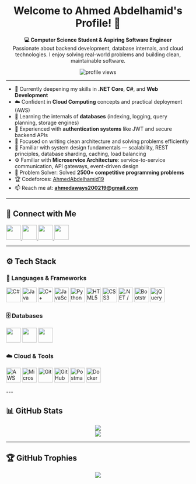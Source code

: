 <h1 align="center">Welcome to Ahmed Abdelhamid's Profile! 👋</h1>

<p align="center">
  <strong>💻 Computer Science Student & Aspiring Software Engineer</strong><br/>
  Passionate about backend development, database internals, and cloud technologies. I enjoy solving real-world problems and building clean, maintainable software.
</p>

<p align="center">
  <img src="https://komarev.com/ghpvc/?username=AhmedAbdelhamid19&label=Profile%20views&color=0e75b6&style=flat-square" alt="profile views"/>
</p>

---

- 🌱 Currently deepening my skills in **.NET Core**, **C#**, and **Web Development**
- ☁️ Confident in **Cloud Computing** concepts and practical deployment (AWS)
- 🧠 Learning the internals of **databases** (indexing, logging, query planning, storage engines)
- 🔐 Experienced with **authentication systems** like JWT and secure backend APIs
- 🧩 Focused on writing clean architecture and solving problems efficiently
- 🧱 Familiar with system design fundamentals — scalability, REST principles, database sharding, caching, load balancing  
- ⚙️ Familiar with **Microservice Architecture**: service-to-service communication, API gateways, event-driven design
- 🧠 Problem Solver: Solved **2500+ competitive programming problems**
- 🏆 Codeforces: [AhmedAbdelhamid19](https://codeforces.com/profile/AhmedAbdelhamid19)
- 📫 Reach me at: **ahmedaways200219@gmail.com**

---

## 🔗 Connect with Me

<p align="left">
  <a href="https://www.linkedin.com/in/ahmed-abdelhamid-777083257/" target="_blank">
    <img src="https://cdn.jsdelivr.net/gh/devicons/devicon/icons/linkedin/linkedin-original.svg" width="40" />
  </a>
  <a href="https://github.com/AhmedAbdelhamid19" target="_blank">
    <img src="https://img.icons8.com/ios-glyphs/90/github.png" width="40" />
  </a>
  <a href="https://t.me/Ahmed2002193" target="_blank">
    <img src="https://upload.wikimedia.org/wikipedia/commons/8/82/Telegram_logo.svg" width="40" />
  </a>
  <a href="mailto:ahmedaways200219@gmail.com" target="_blank">
    <img src="https://upload.wikimedia.org/wikipedia/commons/4/4e/Gmail_Icon.png" width="40" />
  </a>
</p>


---

## ⚙️ Tech Stack

### 💬 Languages & Frameworks
<p align="left"> <!-- Languages --> <img src="https://cdn.jsdelivr.net/gh/devicons/devicon/icons/csharp/csharp-original.svg" width="40" title="C#" /> <img src="https://cdn.jsdelivr.net/gh/devicons/devicon/icons/java/java-original.svg" width="40" title="Java" /> <img src="https://cdn.jsdelivr.net/gh/devicons/devicon/icons/cplusplus/cplusplus-original.svg" width="40" title="C++" /> <img src="https://cdn.jsdelivr.net/gh/devicons/devicon/icons/javascript/javascript-original.svg" width="40" title="JavaScript" /> <img src="https://cdn.jsdelivr.net/gh/devicons/devicon/icons/python/python-original.svg" width="40" title="Python" /> <img src="https://cdn.jsdelivr.net/gh/devicons/devicon/icons/html5/html5-original.svg" width="40" title="HTML5" /> <img src="https://cdn.jsdelivr.net/gh/devicons/devicon/icons/css3/css3-original.svg" width="40" title="CSS3" /> <!-- Frameworks --> <img src="https://cdn.jsdelivr.net/gh/devicons/devicon/icons/dot-net/dot-net-original.svg" width="40" title=".NET / ASP.NET Core" /> <img src="https://cdn.jsdelivr.net/gh/devicons/devicon/icons/bootstrap/bootstrap-original.svg" width="40" title="Bootstrap" /> <img src="https://img.icons8.com/color/48/000000/jquery.png" width="40" title="jQuery" /> </p>

### 🗄️ Databases
<p align="left">
  <img src="https://img.icons8.com/color/48/microsoft-sql-server.png" width="40" />
  <img src="https://cdn.jsdelivr.net/gh/devicons/devicon/icons/mongodb/mongodb-original.svg" width="40" />
  <img src="https://cdn.jsdelivr.net/gh/devicons/devicon/icons/sqlite/sqlite-original.svg" width="40" />
</p>

### ☁️ Cloud & Tools
<p align="left"> <img src="https://img.icons8.com/color/48/amazon-web-services.png" width="40" title="AWS" /> <img src="https://img.icons8.com/fluency/48/azure-1.png" width="40" title="Microsoft Azure" /> <img src="https://img.icons8.com/color/48/git.png" width="40" title="Git" /> <img src="https://img.icons8.com/ios-glyphs/90/github.png" width="40" title="GitHub" /> <img src="https://img.icons8.com/fluency/48/postman-api.png" width="40" title="Postman" /> <img src="https://cdn.jsdelivr.net/gh/devicons/devicon/icons/docker/docker-original.svg" width="40" title="Docker (learning)" /> </p>
---

## 📊 GitHub Stats

<p align="center">
  <img src="https://github-readme-stats.vercel.app/api?username=AhmedAbdelhamid19&show_icons=true&theme=radical" />
  <br/>
  <img src="https://github-readme-stats.vercel.app/api/top-langs/?username=AhmedAbdelhamid19&layout=compact&theme=radical" />
</p>

---

## 🏆 GitHub Trophies

<p align="center">
  <img src="https://github-profile-trophy.vercel.app/?username=AhmedAbdelhamid19&theme=gruvbox&row=1&column=5" />
</p>
